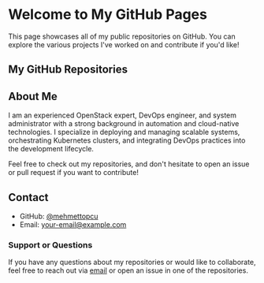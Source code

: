 # Welcome to My GitHub Pages

This page showcases all of my public repositories on GitHub. You can explore the various projects I've worked on and contribute if you'd like!

## My GitHub Repositories

<ul id="repo-list">
  <!-- Repositories will be loaded here -->
</ul>

<script>
  // Replace with your GitHub username
  const username = 'mehmettopcu';

  fetch(`https://api.github.com/users/${username}/repos`)
    .then(response => response.json())
    .then(repos => {
      const repoList = document.getElementById('repo-list');
      repos.forEach(repo => {
        const repoItem = document.createElement('li');
        repoItem.innerHTML = `<a href="https://github.com/${repo.owner.login}/${repo.name}">${repo.name}</a> - ${repo.description || 'No description available'}`;
        repoList.appendChild(repoItem);
      });
    })
    .catch(error => console.error('Error fetching repositories:', error));
</script>

## About Me

I am an experienced OpenStack expert, DevOps engineer, and system administrator with a strong background in automation and cloud-native technologies. I specialize in deploying and managing scalable systems, orchestrating Kubernetes clusters, and integrating DevOps practices into the development lifecycle.

Feel free to check out my repositories, and don't hesitate to open an issue or pull request if you want to contribute!

## Contact

- GitHub: [@mehmettopcu](https://github.com/mehmettopcu)
- Email: [your-email@example.com](mailto:your-email@example.com)

### Support or Questions

If you have any questions about my repositories or would like to collaborate, feel free to reach out via [email](mailto:your-email@example.com) or open an issue in one of the repositories.
